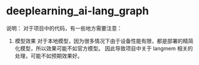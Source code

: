 # deeplearning_ai-lang_graph
说明：
对于项目中的代码，有一些地方需要注意：
1. 模型效果
对于本地模型，因为很多情况下由于设备性能有限，都是部署的精简化模型，所以效果可能不如官方模型。
因此导致项目中关于 langmem 相关的处理，可能不如预期效果好。